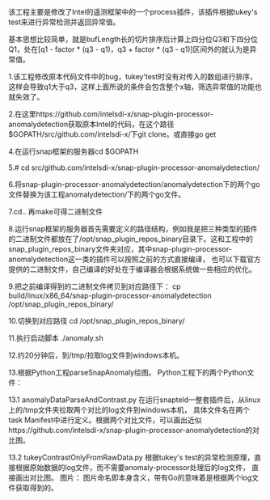 该工程主要是修改了Intel的遥测框架中的一个process插件，该插件根据tukey's test来进行异常检测并返回异常值。

基本思想比较简单，就是bufLength长的切片排序后计算上四分位Q3和下四分位Q1，处在[q1 - factor * (q3 - q1)，q3 + factor * (q3 - q1)]区间外的就认为是异常值。

1.该工程修改原本代码文件中的bug，tukey’test时没有对传入的数组进行排序，这样会导致q1大于q3，这样上面所说的条件会包含整个x轴，筛选异常值的功能也就失效了。

2.在这里https://github.com/intelsdi-x/snap-plugin-processor-anomalydetection获取原本Intel的代码，在这个路径$GOPATH/src/github.com/intelsdi-x/下git clone。或直接go get

4.在运行snap框架的服务器cd $GOPATH

5.# cd src/github.com/intelsdi-x/snap-plugin-processor-anomalydetection/

6.将snap-plugin-processor-anomalydetection/anomalydetection下的两个go文件替换为该工程anomalydetection/下的两个go文件。

7.cd.. 再make可得二进制文件

8.运行snap框架的服务器首先需要定义的路径结构，例如我是把三种类型的插件的二进制文件都放在了/opt/snap_plugin_repos_binary目录下。这和工程中的snap_plugin_repos_binary文件夹对应，其中snap-plugin-processor-anomalydetection这一类的插件可以按照之前的方式直接编译，
也可以下载官方提供的二进制文件，自己编译的好处在于编译器会根据系统做一些相应的优化。

9.把之前编译得到的二进制文件拷贝到对应路径下：
cp build/linux/x86_64/snap-plugin-processor-anomalydetection /opt/snap_plugin_repos_binary/

10.切换到对应路径
cd /opt/snap_plugin_repos_binary/

11.执行启动脚本
./anomaly.sh

12.约20分钟后，到/tmp/拉取log文件到windows本机。

13.根据Python工程parseSnapAnomaly绘图。
Python工程下的两个Python文件：

13.1 anomalyDataParseAndContrast.py  在运行snapteld一整套插件后，从linux上的/tmp文件夹拉取两个对比的log文件到windows本机，
具体文件名在两个task Manifest中进行定义。根据两个对比文件，可以画出近似https://github.com/intelsdi-x/snap-plugin-processor-anomalydetection的对比图。

13.2 tukeyContrastOnlyFromRawData.py  根据tukey's test的异常检测原理，直接根据原始数据的log文件，而不需要anomaly-processor处理后的log文件，
直接画出对比图。
图片： 图片命名即本身含义，带有Go的意味着是根据两个log文件获取得到的。
